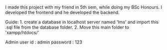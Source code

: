 I made this project with my friend in 5th sem, while doing my BSc Honours. I developed the frontend and he developed the backend. 

Guide: 1. create a database in localhost server named 'lms' and import this .sql file from the database folder.
       2. Move this main folder to 'xampp/htdocs/'
      
Admin user id : admin
password  : 123

